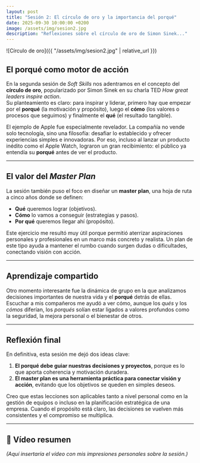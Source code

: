 ```yaml
---
layout: post
title: "Sesión 2: El círculo de oro y la importancia del porqué"
date: 2025-09-30 10:00:00 +0200
image: /assets/img/sesion2.jpg
description: "Reflexiones sobre el círculo de oro de Simon Sinek..."
---
```


![Círculo de oro]({{ "/assets/img/sesion2.jpg" | relative_url }})

## El porqué como motor de acción  

En la segunda sesión de *Soft Skills* nos adentramos en el concepto del **círculo de oro**, popularizado por Simon Sinek en su charla TED *How great leaders inspire action*.  
Su planteamiento es claro: para inspirar y liderar, primero hay que empezar por el **porqué** (la motivación y propósito), luego el **cómo** (los valores o procesos que seguimos) y finalmente el **qué** (el resultado tangible).  

El ejemplo de Apple fue especialmente revelador. La compañía no vende solo tecnología, sino una filosofía: desafiar lo establecido y ofrecer experiencias simples e innovadoras. Por eso, incluso al lanzar un producto inédito como el Apple Watch, lograron un gran recibimiento: el público ya entendía su **porqué** antes de ver el producto.  

---

## El valor del *Master Plan*  

La sesión también puso el foco en diseñar un **master plan**, una hoja de ruta a cinco años donde se definen:  

- **Qué** queremos lograr (objetivos).  
- **Cómo** lo vamos a conseguir (estrategias y pasos).  
- **Por qué** queremos llegar ahí (propósito).  

Este ejercicio me resultó muy útil porque permitió aterrizar aspiraciones personales y profesionales en un marco más concreto y realista. Un plan de este tipo ayuda a mantener el rumbo cuando surgen dudas o dificultades, conectando visión con acción.  

---

## Aprendizaje compartido  

Otro momento interesante fue la dinámica de grupo en la que analizamos decisiones importantes de nuestra vida y el **porqué** detrás de ellas. Escuchar a mis compañeros me ayudó a ver cómo, aunque los *qués* y los *cómos* diferían, los *porqués* solían estar ligados a valores profundos como la seguridad, la mejora personal o el bienestar de otros.  

---

## Reflexión final  

En definitiva, esta sesión me dejó dos ideas clave:  

1. **El porqué debe guiar nuestras decisiones y proyectos**, porque es lo que aporta coherencia y motivación duradera.  
2. **El master plan es una herramienta práctica para conectar visión y acción**, evitando que los objetivos se queden en simples deseos.  

Creo que estas lecciones son aplicables tanto a nivel personal como en la gestión de equipos o incluso en la planificación estratégica de una empresa. Cuando el propósito está claro, las decisiones se vuelven más consistentes y el compromiso se multiplica.  

---

## 🎥 Vídeo resumen  

*(Aquí insertaría el vídeo con mis impresiones personales sobre la sesión.)*
